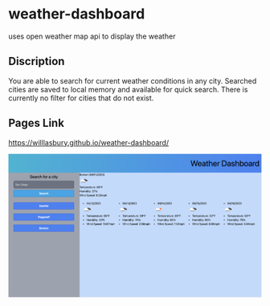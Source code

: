 # weather-dashboard
uses open weather map api to display the weather


## Discription
You are able to search for current weather conditions in any city. Searched cities
are saved to local memory and available for quick search. There is currently no filter 
for cities that do not exist. 

## Pages Link
https://willlasbury.github.io/weather-dashboard/


![weather app image](./images/weather-app.png)

